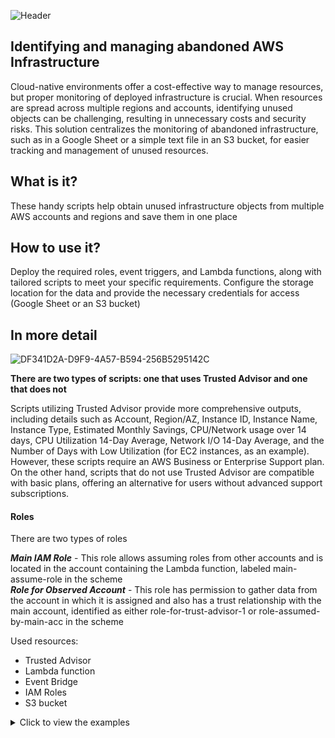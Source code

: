 ![Header](https://github.com/user-attachments/assets/a52af369-408a-489e-94dd-47efd6c621d8)
## Identifying and managing abandoned AWS Infrastructure

Cloud-native environments offer a cost-effective way to manage resources, but proper monitoring of deployed infrastructure is crucial. When resources are spread across multiple regions and accounts, identifying unused objects can be challenging, resulting in unnecessary costs and security risks. This solution centralizes the monitoring of abandoned infrastructure, such as in a Google Sheet or a simple text file in an S3 bucket, for easier tracking and management of unused resources.
## What is it?
These handy scripts help obtain unused infrastructure objects from multiple AWS accounts and regions and save them in one place

## How to use it?
Deploy the required roles, event triggers, and Lambda functions, along with tailored scripts to meet your specific requirements. Configure the storage location for the data and provide the necessary credentials for access (Google Sheet or an S3 bucket)

## In more detail
![DF341D2A-D9F9-4A57-B594-256B5295142C](https://github.com/user-attachments/assets/70edba7c-eb13-452f-a102-0b87d6386b36)

**There are two types of scripts: one that uses Trusted Advisor and one that does not**

Scripts utilizing Trusted Advisor provide more comprehensive outputs, including details such as Account, Region/AZ, Instance ID, Instance Name, Instance Type, Estimated Monthly Savings, CPU/Network usage over 14 days, CPU Utilization 14-Day Average, Network I/O 14-Day Average, and the Number of Days with Low Utilization (for EC2 instances, as an example). However, these scripts require an AWS Business or Enterprise Support plan.
On the other hand, scripts that do not use Trusted Advisor are compatible with basic plans, offering an alternative for users without advanced support subscriptions.

#### Roles
There are two types of roles <br>

***Main IAM Role*** - This role allows assuming roles from other accounts and is located in the account containing the Lambda function, labeled main-assume-role in the scheme <br>
***Role for Observed Account*** - This role has permission to gather data from the account in which it is assigned and also has a trust relationship with the main account, identified as either role-for-trust-advisor-1 or role-assumed-by-main-acc in the scheme <br>

Used resources:
- Trusted Advisor
- Lambda function
- Event Bridge
- IAM Roles
- S3 bucket


<details>
<summary>Click to view the examples</summary>

![D0ADCE08-591A-4FE3-A125-3ED295823311](https://github.com/user-attachments/assets/de147cee-b8b2-4135-9697-368475c4cdc4)
![E8F6FA0F-DDB8-45FE-B6B9-3D9C0D11999F](https://github.com/user-attachments/assets/293b7787-5785-48ae-a56e-ab2a1bb52c8b)
![D0ADCE08-591A-4FE3-A125-3ED295823311](https://github.com/user-attachments/assets/8738856a-60ee-4c5f-95e3-7edcf57c2c1e)

Raw txt in S3 bucket
```
ACCOUNT   REGION        IP
account_1 eu-central-1	XX.XXX.XX.XXX	
account_1 eu-central-1	X.XXX.XXX.XXX
account_2 eu-west-2    	X.XXX.XXX.XXX
account_2 eu-north-1   	X.XXX.XXX.XXX
account_2 eu-north-1   	X.XXX.XXX.XXX
```

</details>
